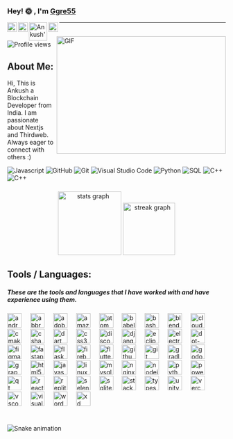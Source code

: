 ### Hey! 🌞 , I'm <a href="https://linktr.ee/Ggre55">Ggre55 </a> 

<a href="https://twitter.com/anproghub">
  <img align="left" alt="Ankush's Twitter | Twitter" width="22px" src="https://www.iconsdb.com/icons/preview/white/twitter-xxl.png" />
</a>
<a href="https://www.linkedin.com/in/ankushchauhan14">
  <img align="left" alt="Ankush's Linkedin" width="22px" src="https://www.iconsdb.com/icons/preview/white/linkedin-3-xxl.png" />
</a>
<a href="https://dsc.gg/cryptokaro">
  <img align="left" alt="Ankush's Gitlab" width="42px" src="https://user-images.githubusercontent.com/67872399/172011937-2089d709-3b96-485c-8b97-201522f8664c.png" />
</a>
  <a href="mailto:ac.ankushchauhan.2006@gmail.com">
  <img align="left" alt="Ankush's Email" width="22px" src="https://www.iconsdb.com/icons/preview/white/email-xxl.png" />
</a>

<hr />
  
  <br/>
<img align="right" alt="GIF" src="https://media.giphy.com/media/2IudUHdI075HL02Pkk/giphy.gif?raw=true" width="390" height="270" />
<img src="https://komarev.com/ghpvc/?username=Ggre55&label=Profile%20views&color=70a5fd&style=flat" alt="Profile views" />

## About Me:

Hi, This is Ankush a Blockchain Developer from India. I am passionate about Nextjs and Thirdweb. Always eager to connect with others :)

![Javascript](https://img.shields.io/badge/-Javascript-05122A?style=flat&logo=javascript)
![GitHub](https://img.shields.io/badge/-GitHub-05122A?style=flat&logo=github)
![Git](https://img.shields.io/badge/-Git-05122A?style=flat&logo=git)
![Visual Studio Code](https://img.shields.io/badge/-Visual%20Studio%20Code-05122A?style=flat&logo=visual-studio-code&logoColor=007ACC)
![Python](https://img.shields.io/badge/-Python-05122A?style=flat&logo=python)
![SQL](https://img.shields.io/badge/-SQL-05122A?style=flat&logo=mysql)
![C++](https://img.shields.io/badge/-C++-05122A?style=flat&logo=c%2B%2B)
![C++](https://img.shields.io/badge/-AWS-05122A?style=flat&logo=aws)

###

<div align="center">
  <img src="https://github-readme-stats.vercel.app/api?username=Ggre55&hide_title=true&hide_rank=true&show_icons=true&include_all_commits=true&count_private=true&disable_animations=true&theme=darcula&locale=en&hide_border=true" height="146" alt="stats graph"  />
  <img src="https://streak-stats.demolab.com?user=Ggre55&locale=en&mode=weekly&theme=cobalt&hide_border=true&border_radius=5" height="120" alt="streak graph"  />
</div>


## Tools / Languages:

<h5 align="left">These are the tools and languages that I have worked with and have experience using them.</h5>

###

<div align="left">
  <img src="https://skillicons.dev/icons?i=androidstudio" height="33" alt="androidstudio logo"  />
  <img width="12" />
  <img src="https://skillicons.dev/icons?i=bots" height="33" alt="abbrobotstudio logo"  />
  <img width="12" />
  <img src="https://skillicons.dev/icons?i=ps" height="33" alt="adobephotoshop logo"  />
  <img width="12" />
  <img src="https://skillicons.dev/icons?i=aws" height="33" alt="amazonwebservices logo"  />
  <img width="12" />
  <img src="https://skillicons.dev/icons?i=atom" height="33" alt="atom logo"  />
  <img width="12" />
  <img src="https://skillicons.dev/icons?i=babel" height="33" alt="babel logo"  />
  <img width="12" />
  <img src="https://skillicons.dev/icons?i=bash" height="33" alt="bash logo"  />
  <img width="12" />
  <img src="https://skillicons.dev/icons?i=blender" height="33" alt="blender logo"  />
  <img width="12" />
  <img src="https://skillicons.dev/icons?i=cloudflare" height="33" alt="cloudflare logo"  />
  <img width="12" />
  <img src="https://skillicons.dev/icons?i=cmake" height="33" alt="cmake logo"  />
  <img width="12" />
  <img src="https://skillicons.dev/icons?i=cs" height="33" alt="csharp logo"  />
  <img width="12" />
  <img src="https://skillicons.dev/icons?i=dart" height="33" alt="dart logo"  />
  <img width="12" />
  <img src="https://skillicons.dev/icons?i=css" height="33" alt="css3 logo"  />
  <img width="12" />
  <img src="https://skillicons.dev/icons?i=discord" height="33" alt="discord logo"  />
  <img width="12" />
  <img src="https://skillicons.dev/icons?i=django" height="33" alt="django logo"  />
  <img width="12" />
  <img src="https://skillicons.dev/icons?i=eclipse" height="33" alt="eclipseide logo"  />
  <img width="12" />
  <img src="https://skillicons.dev/icons?i=electron" height="33" alt="electron logo"  />
  <img width="12" />
  <img src="https://skillicons.dev/icons?i=dotnet" height="33" alt="dot-net logo"  />
  <img width="12" />
  <img src="https://skillicons.dev/icons?i=figma" height="33" alt="figma logo"  />
  <img width="12" />
  <img src="https://skillicons.dev/icons?i=fastapi" height="33" alt="fastapi logo"  />
  <img width="12" />
  <img src="https://skillicons.dev/icons?i=flask" height="33" alt="flask logo"  />
  <img width="12" />
  <img src="https://skillicons.dev/icons?i=firebase" height="33" alt="firebase logo"  />
  <img width="12" />
  <img src="https://skillicons.dev/icons?i=flutter" height="33" alt="flutter logo"  />
  <img width="12" />
  <img src="https://skillicons.dev/icons?i=github" height="33" alt="github logo"  />
  <img width="12" />
  <img src="https://skillicons.dev/icons?i=git" height="33" alt="git logo"  />
  <img width="12" />
  <img src="https://skillicons.dev/icons?i=gradle" height="33" alt="gradle logo"  />
  <img width="12" />
  <img src="https://skillicons.dev/icons?i=godot" height="33" alt="godot logo"  />
  <img width="12" />
  <img src="https://skillicons.dev/icons?i=graphql" height="33" alt="graphql logo"  />
  <img width="12" />
  <img src="https://skillicons.dev/icons?i=html" height="33" alt="html5 logo"  />
  <img width="12" />
  <img src="https://skillicons.dev/icons?i=js" height="33" alt="javascript logo"  />
  <img width="12" />
  <img src="https://skillicons.dev/icons?i=linux" height="33" alt="linux logo"  />
  <img width="12" />
  <img src="https://skillicons.dev/icons?i=mysql" height="33" alt="mysql logo"  />
  <img width="12" />
  <img src="https://skillicons.dev/icons?i=nginx" height="33" alt="nginx logo"  />
  <img width="12" />
  <img src="https://skillicons.dev/icons?i=nodejs" height="33" alt="nodejs logo"  />
  <img width="12" />
  <img src="https://skillicons.dev/icons?i=py" height="33" alt="python logo"  />
  <img width="12" />
  <img src="https://skillicons.dev/icons?i=powershell" height="33" alt="powershell logo"  />
  <img width="12" />
  <img src="https://skillicons.dev/icons?i=qt" height="33" alt="qt logo"  />
  <img width="12" />
  <img src="https://skillicons.dev/icons?i=react" height="33" alt="react logo"  />
  <img width="12" />
  <img src="https://skillicons.dev/icons?i=replit" height="33" alt="replit logo"  />
  <img width="12" />
  <img src="https://skillicons.dev/icons?i=selenium" height="33" alt="selenium logo"  />
  <img width="12" />
  <img src="https://skillicons.dev/icons?i=sqlite" height="33" alt="sqlite logo"  />
  <img width="12" />
  <img src="https://skillicons.dev/icons?i=stackoverflow" height="33" alt="stackoverflow logo"  />
  <img width="12" />
  <img src="https://skillicons.dev/icons?i=ts" height="33" alt="typescript logo"  />
  <img width="12" />
  <img src="https://skillicons.dev/icons?i=unity" height="33" alt="unity logo"  />
  <img width="12" />
  <img src="https://skillicons.dev/icons?i=vercel" height="33" alt="vercel logo"  />
  <img width="12" />
  <img src="https://skillicons.dev/icons?i=vscode" height="33" alt="vscode logo"  />
  <img width="12" />
  <img src="https://skillicons.dev/icons?i=visualstudio" height="33" alt="visualstudio logo"  />
  <img width="12" />
  <img src="https://skillicons.dev/icons?i=wordpress" height="33" alt="wordpress logo"  />
  <img width="12" />
  <img src="https://skillicons.dev/icons?i=xd" height="33" alt="xd logo"  />
</div>

###


<br clear="both">

<img src="https://raw.githubusercontent.com/Ggre55/Ggre55/output/snake.svg" alt="Snake animation" />

###
